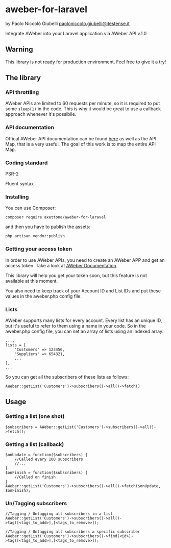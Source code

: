 # aweber-for-laravel
by Paolo Niccolò Giubelli <paoloniccolo.giubelli@itestense.it>

Integrate AWeber into your Laravel application via AWeber API v.1.0

## Warning
This library is not ready for production environment. Feel free to give it a try!

## The library

### API throttling

AWeber APIs are limited to 60 requests per minute, so it is required to put some `sleep(1)` in the code. This is why it would be great to use a callback approach whenever it's possibile.

### API documentation

Offical AWeber API documentation can be found [here](https://labs.aweber.com/docs/reference/1.0) as well as the API Map, that is a very useful. The goal of this work is to map the entire API Map.

### Coding standard

PSR-2

Fluent syntax

### Installing

You can use Composer:

    composer require axettone/aweber-for-laravel

and then you have to publish the assets:

    php artisan vendor:publish

### Getting your access token

In order to use AWeber APIs, you need to create an AWeber APP and get an access token. Take a look at [AWeber Documentation](https://labs.aweber.com/getting_started/main).

This library will help you get your token soon, but this feature is not available at this moment.

You also need to keep track of your Account ID and List IDs and put these values in the aweber.php config file.

### Lists

AWeber supports many lists for every account. Every list has an unique ID, but it's useful to refer to them using a name in your code. So in the aweber.php config file, you can set an array of lists using an indexed array:

    ...,
    lists = [
        'Customers' => 123456,
        'Suppliers' => 654321,
        ...
    ],
    ...

So you can get all the subscribers of these lists as follows:

    AWeber::getList('Customers')->subscribers()->all()->fetch()

## Usage

### Getting a list (one shot)

    $subscribers = AWeber::getList('Customers')->subscribers()->all()->fetch();

### Getting a list (callback)

    $onUpdate = function($subscribers) {
        //Called every 100 subscribers
        //...
    }
    $onFinish = function($subscribers) {
        //Called on finish
    }
    AWeber::getList('Customers')->subscribers()->all()->fetch($onUpdate, $onFinish);

### Un/Tagging subscribers

    //Tagging / Untagging all subscribers in a list
    AWeber::getList('Customers')->subscribers()->all()->tag([<tags_to_add>],[<tags_to_remove>]);

    //Tagging / Untagging all subscribers a specific subscriber
    AWeber::getList('Customers')->subscribers()->find(<id>)->tag([<tags_to_add>],[<tags_to_remove>]);

